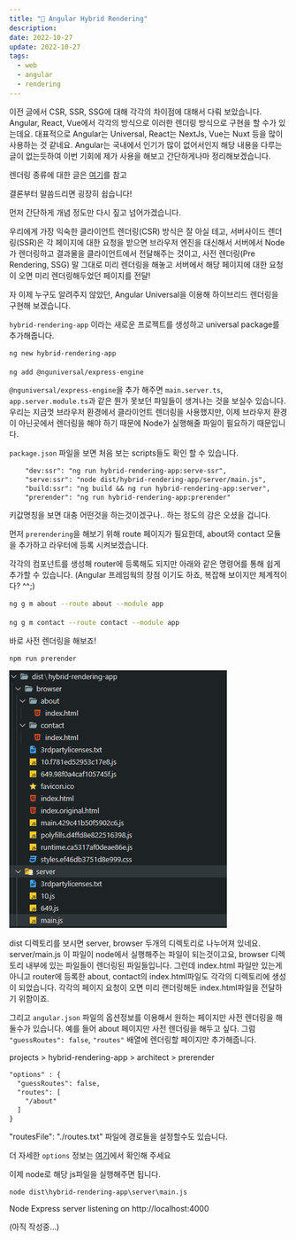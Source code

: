 ```yaml
---
title: "🍄 Angular Hybrid Rendering"
description:
date: 2022-10-27
update: 2022-10-27
tags:
  - web
  - angular
  - rendering
---
```


이전 글에서 CSR, SSR, SSG에 대해 각각의 차이점에 대해서 다뤄 보았습니다. Angular, React, Vue에서 각각의 방식으로 이러한 렌더링 방식으로 구현을 할 수가 있는데요. 대표적으로 Angular는 Universal, React는 NextJs, Vue는 Nuxt 등을 많이 사용하는 것 같네요. Angular는 국내에서 인기가 많이 없어서인지 해당 내용을 다루는 글이 없는듯하여 이번 기회에 제가 사용을 해보고 간단하게나마 정리해보겠습니다.

렌더링 종류에 대한 글은 [여기](https://devtimes.com/server-client-side-rendering/)를 참고

결론부터 말씀드리면 굉장히 쉽습니다!

먼저 간단하게 개념 정도만 다시 짚고 넘어가겠습니다.

우리에게 가장 익숙한 클라이언트 렌더링(CSR) 방식은 잘 아실 테고, 서버사이드 렌더링(SSR)은 각 페이지에 대한 요청을 받으면 브라우저 엔진을 대신해서 서버에서 Node가 렌더링하고 결과물을 클라이언트에서 전달해주는 것이고, 사전 렌더링(Pre Rendering, SSG) 말 그대로 미리 렌더링을 해놓고 서버에서 해당 페이지에 대한 요청이 오면 미리 렌더링해두었던 페이지를 전달!

자 이제 누구도 알려주지 않았던, Angular Universal을 이용해 하이브리드 렌더링을 구현해 보겠습니다.


`hybrid-rendering-app` 이라는 새로운 프로젝트를 생성하고 universal package를 추가해줍니다.

~~~bash
ng new hybrid-rendering-app

ng add @nguniversal/express-engine
~~~

`@nguniversal/express-engine`을 추가 해주면 `main.server.ts`, `app.server.module.ts`과 같은 뭔가 못보던 파일들이 생겨나는 것을 보실수 있습니다. 우리는 지금껏 브라우저 환경에서 클라이언트 렌더링을 사용했지만, 이제 브라우저 환경이 아닌곳에서 렌더링을 해야 하기 때문에 Node가 실행해줄 파일이 필요하기 때문입니다.

`package.json` 파일을 보면 처음 보는 scripts들도 확인 할 수 있습니다.
~~~
    "dev:ssr": "ng run hybrid-rendering-app:serve-ssr",
    "serve:ssr": "node dist/hybrid-rendering-app/server/main.js",
    "build:ssr": "ng build && ng run hybrid-rendering-app:server",
    "prerender": "ng run hybrid-rendering-app:prerender"
~~~
키값명칭을 보면 대충 어떤것을 하는것이겠구나.. 하는 정도의 감은 오셨을 겁니다.

먼저 `prerendering`을 해보기 위해 route 페이지가 필요한데, about와 contact 모듈을 추가하고 라우터에 등록 시켜보겠습니다.

각각의 컴포넌트를 생성해 router에 등록해도 되지만 아래와 같은 명령어를 통해 쉽게 추가할 수 있습니다. (Angular 프레임웍의 장점 이기도 하죠, 복잡해 보이지만 체계적이다? ^^;)

~~~bash
ng g m about --route about --module app

ng g m contact --route contact --module app
~~~

바로 사전 렌더링을 해보죠!

~~~
npm run prerender
~~~

![01](image1.png)

dist 디렉토리를 보시면 server, browser 두개의 디렉토리로 나누어져 있네요. server/main.js 이 파일이 node에서 실행해주는 파일이 되는것이고요, browser 디렉토리 내부에 있는 파일들이 렌더링된 파일들입니다. 그런데 index.html 파일만 있는게 아니고 router에 등록한 about, contact의 index.html파일도 각각의 디렉토리에 생성이 되었습니다.
각각의 페이지 요청이 오면 미리 랜더링해둔 index.html파일을 전달하기 위함이죠.

그리고 `angular.json` 파일의 옵션정보를 이용해서 원하는 페이지만 사전 렌더링을 해둘수가 있습니다. 예를 들어 about 페이지만 사전 렌더링을 해두고 싶다. 그럼 `"guessRoutes": false`, `"routes"` 배열에 렌더링할 페이지만 추가해줍니다.

projects > hybrid-rendering-app > architect > prerender

~~~
"options" : {
  "guessRoutes": false,
  "routes": [
    "/about"
  ]
}
~~~

"routesFile": "./routes.txt" 파일에 경로들을 설정할수도 있습니다.

더 자세한 `options` 정보는 [여기](https://angular.io/guide/prerendering#build-options-for-prerendering)에서 확인해 주세요

이제 node로 해당 js파일을 실행해주면 됩니다.

~~~
node dist\hybrid-rendering-app\server\main.js
~~~

Node Express server listening on http://localhost:4000

(아직 작성중...)